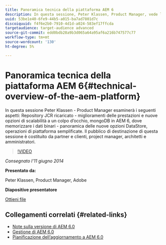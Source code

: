 ```yaml
---
title: Panoramica tecnica della piattaforma AEM 6
description: In questa sessione, Peter Klassen, Product Manager, vede l’archivio JCR ricaricato, miglioramenti delle prestazioni e nuove opzioni di scalabilità.
uuid: 53be1e40-6fe9-44b5-a015-ba7ad7801d7c
discoiquuid: f4f6e2b0-7910-4d1d-a024-583ef17ffcda
targetaudience: target-audience advanced
source-git-commit: edd0bdb28a9b3d065a64a95af6a216b747577c77
workflow-type: tm+mt
source-wordcount: '130'
ht-degree: 5%

---
```


# Panoramica tecnica della piattaforma AEM 6{#technical-overview-of-the-aem-platform}

In questa sessione Peter Klassen - Product Manager esaminerà i seguenti aspetti: Repository JCR ricaricato - miglioramenti delle prestazioni e nuove opzioni di scalabilità a un colpo d’occhio, mongoDB in AEM 6, dove memorizzare i dati binari - panoramica delle nuove opzioni DataStore, operazioni di piattaforma semplificate. Il pubblico di destinazione di questa sessione è costituito da partner e clienti, project manager, architetti e amministratori.

>[!VIDEO](https://video.tv.adobe.com/v/19517/?quality=9)

*Consegnato l’11 giugno 2014*

**Presentato da:**

Peter Klassen, Product Manager, Adobe

**Diapositive presentatore**

[Ottieni file](assets/aem6-platform-whatsnew.pdf)

## Collegamenti correlati {#related-links}

* [Note sulla versione di AEM 6.0](http://docs.adobe.com/content/docs/en/aem/6-0/release-notes.html)
* [Gestione di AEM 6.0](http://docs.adobe.com/docs/en/aem/6-0/manage.html)
* [Pianificazione dell’aggiornamento a AEM 6.0](http://docs.adobe.com/content/docs/en/aem/6-0/deploy/upgrade/planning.html)
